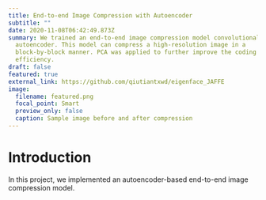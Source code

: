 ```yaml
---
title: End-to-end Image Compression with Autoencoder
subtitle: ""
date: 2020-11-08T06:42:49.873Z
summary: We trained an end-to-end image compression model convolutional
  autoencoder. This model can compress a high-resolution image in a
  block-by-block manner. PCA was applied to further improve the coding
  efficiency.
draft: false
featured: true
external_link: https://github.com/qiutiantxwd/eigenface_JAFFE
image:
  filename: featured.png
  focal_point: Smart
  preview_only: false
  caption: Sample image before and after compression
---
```

# Introduction

In this project, we implemented an autoencoder-based end-to-end image compression model.